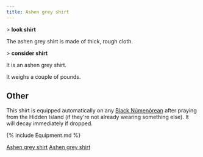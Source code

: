 ```yaml
---
title: Ashen grey shirt
---
```


\> **look shirt**

The ashen grey shirt is made of thick, rough cloth.

\> **consider shirt**

It is an ashen grey shirt.

It weighs a couple of pounds.

## Other

This shirt is equipped automatically on any [Black
Númenórean](Black_Númenórean "wikilink") after praying from the Hidden
Island (if they're not already wearing something else). It will decay
immediately if dropped.

{% include Equipment.md %}

[Ashen grey shirt](Category:_Cloth_equipment "wikilink") [Ashen grey
shirt](Category:_Body_items "wikilink")